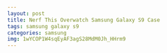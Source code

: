 ```yaml
---
layout: post
title: Nerf This Overwatch Samsung Galaxy S9 Case
tags: samsung galaxy s9
categories: samsung
img: 1wYCOP1W4sqEyAF3agS28MdM0Jh_HHrm9
---
```

